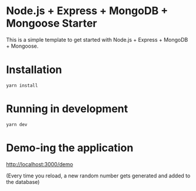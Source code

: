 # Node.js + Express +  MongoDB + Mongoose Starter

This is a simple template to get started with Node.js + Express + MongoDB + Mongoose.

# Installation

```
yarn install
```

# Running in development

```
yarn dev
```
# Demo-ing the application

[http://localhost:3000/demo](http://localhost:3000/demo)

(Every time you reload, a new random number gets generated and added to the database)